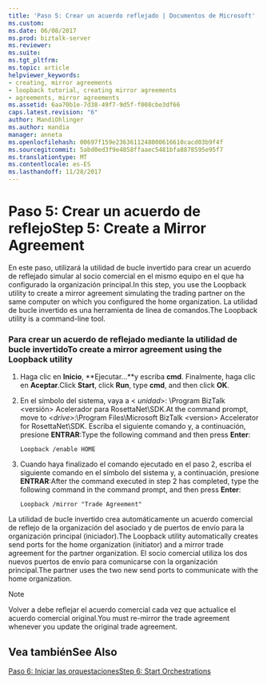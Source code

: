 ```yaml
---
title: 'Paso 5: Crear un acuerdo reflejado | Documentos de Microsoft'
ms.custom: 
ms.date: 06/08/2017
ms.prod: biztalk-server
ms.reviewer: 
ms.suite: 
ms.tgt_pltfrm: 
ms.topic: article
helpviewer_keywords:
- creating, mirror agreements
- loopback tutorial, creating mirror agreements
- agreements, mirror agreements
ms.assetid: 6aa70b1e-7d38-49f7-9d5f-f008cbe3df66
caps.latest.revision: "6"
author: MandiOhlinger
ms.author: mandia
manager: anneta
ms.openlocfilehash: 00697f159e2363611248000616610cacd03b9f4f
ms.sourcegitcommit: 5abd0ed3f9e4858ffaaec5481bfa8878595e95f7
ms.translationtype: MT
ms.contentlocale: es-ES
ms.lasthandoff: 11/28/2017
---
```

# <a name="step-5-create-a-mirror-agreement"></a><span data-ttu-id="c8835-102">Paso 5: Crear un acuerdo de reflejo</span><span class="sxs-lookup"><span data-stu-id="c8835-102">Step 5: Create a Mirror Agreement</span></span>
<span data-ttu-id="c8835-103">En este paso, utilizará la utilidad de bucle invertido para crear un acuerdo de reflejado simular al socio comercial en el mismo equipo en el que ha configurado la organización principal.</span><span class="sxs-lookup"><span data-stu-id="c8835-103">In this step, you use the Loopback utility to create a mirror agreement simulating the trading partner on the same computer on which you configured the home organization.</span></span> <span data-ttu-id="c8835-104">La utilidad de bucle invertido es una herramienta de línea de comandos.</span><span class="sxs-lookup"><span data-stu-id="c8835-104">The Loopback utility is a command-line tool.</span></span>  
  
### <a name="to-create-a-mirror-agreement-using-the-loopback-utility"></a><span data-ttu-id="c8835-105">Para crear un acuerdo de reflejado mediante la utilidad de bucle invertido</span><span class="sxs-lookup"><span data-stu-id="c8835-105">To create a mirror agreement using the Loopback utility</span></span>  
  
1.  <span data-ttu-id="c8835-106">Haga clic en **Inicio**, **Ejecutar…**y escriba **cmd**. Finalmente, haga clic en **Aceptar**.</span><span class="sxs-lookup"><span data-stu-id="c8835-106">Click **Start**, click **Run**, type **cmd**, and then click **OK**.</span></span>  
  
2.  <span data-ttu-id="c8835-107">En el símbolo del sistema, vaya a \< *unidad*\>: \Program BizTalk \<versión\> Acelerador para RosettaNet\SDK.</span><span class="sxs-lookup"><span data-stu-id="c8835-107">At the command prompt, move to \<*drive*\>:\Program Files\Microsoft BizTalk \<version\> Accelerator for RosettaNet\SDK.</span></span> <span data-ttu-id="c8835-108">Escriba el siguiente comando y, a continuación, presione **ENTRAR**:</span><span class="sxs-lookup"><span data-stu-id="c8835-108">Type the following command and then press **Enter**:</span></span>  
  
    ```  
    Loopback /enable HOME  
    ```  
  
3.  <span data-ttu-id="c8835-109">Cuando haya finalizado el comando ejecutado en el paso 2, escriba el siguiente comando en el símbolo del sistema y, a continuación, presione **ENTRAR**:</span><span class="sxs-lookup"><span data-stu-id="c8835-109">After the command executed in step 2 has completed, type the following command in the command prompt, and then press **Enter**:</span></span>  
  
    ```  
    Loopback /mirror "Trade Agreement"   
    ```  
  
 <span data-ttu-id="c8835-110">La utilidad de bucle invertido crea automáticamente un acuerdo comercial de reflejo de la organización del asociado y de puertos de envío para la organización principal (iniciador).</span><span class="sxs-lookup"><span data-stu-id="c8835-110">The Loopback utility automatically creates send ports for the home organization (initiator) and a mirror trade agreement for the partner organization.</span></span> <span data-ttu-id="c8835-111">El socio comercial utiliza los dos nuevos puertos de envío para comunicarse con la organización principal.</span><span class="sxs-lookup"><span data-stu-id="c8835-111">The partner uses the two new send ports to communicate with the home organization.</span></span>  
  
> [!NOTE]
>  <span data-ttu-id="c8835-112">Volver a debe reflejar el acuerdo comercial cada vez que actualice el acuerdo comercial original.</span><span class="sxs-lookup"><span data-stu-id="c8835-112">You must re-mirror the trade agreement whenever you update the original trade agreement.</span></span>  
  
## <a name="see-also"></a><span data-ttu-id="c8835-113">Vea también</span><span class="sxs-lookup"><span data-stu-id="c8835-113">See Also</span></span>  
 [<span data-ttu-id="c8835-114">Paso 6: Iniciar las orquestaciones</span><span class="sxs-lookup"><span data-stu-id="c8835-114">Step 6: Start Orchestrations</span></span>](../../adapters-and-accelerators/accelerator-rosettanet/step-6-start-orchestrations.md)